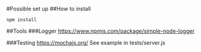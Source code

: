 #Possible set up
##How to install 
~~~
npm install
~~~

##Tools
###Logger
https://www.npmjs.com/package/simple-node-logger

###Testing
https://mochajs.org/
See example in tests/server.js


